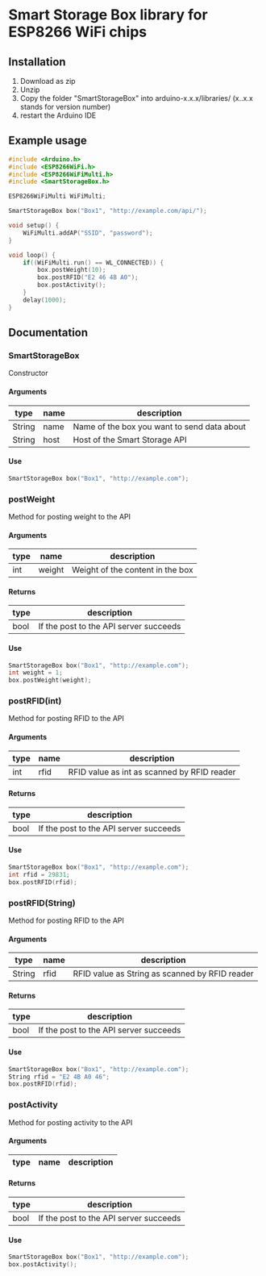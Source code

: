 # Smart Storage Box library for ESP8266 WiFi chips

## Installation
1. Download as zip
2. Unzip
3. Copy the folder "SmartStorageBox" into arduino-x.x.x/libraries/ (x..x.x stands for version number)
4. restart the Arduino IDE

## Example usage
```cpp
#include <Arduino.h>
#include <ESP8266WiFi.h>
#include <ESP8266WiFiMulti.h>
#include <SmartStorageBox.h>

ESP8266WiFiMulti WiFiMulti;

SmartStorageBox box("Box1", "http://example.com/api/");

void setup() {
    WiFiMulti.addAP("SSID", "password");
}

void loop() {
    if((WiFiMulti.run() == WL_CONNECTED)) {
        box.postWeight(10);
        box.postRFID("E2 46 4B A0");
        box.postActivity();
    }
    delay(1000);
}
```

## Documentation

### SmartStorageBox
Constructor

#### Arguments

|type | name | description|
| --- | --- | --- | 
|String|name|Name of the box you want to send data about|
|String|host|Host of the Smart Storage API|

#### Use
```cpp
SmartStorageBox box("Box1", "http://example.com");
```


### postWeight
Method for posting weight to the API

#### Arguments
|type | name | description|
| --- | --- | --- | 
|int|weight|Weight of the content in the box|

#### Returns
|type | description| 
|  --- | --- |
|bool | If the post to the API server succeeds |

#### Use
```cpp
SmartStorageBox box("Box1", "http://example.com");
int weight = 1;
box.postWeight(weight);
```


### postRFID(int)
Method for posting RFID to the API

#### Arguments
| type  | name  | description   |
| ---   | ---   | ---           |
| int   | rfid  | RFID value as int as scanned by RFID reader |

#### Returns
|type | description |
|---|---|
| bool | If the post to the API server succeeds |

#### Use
```cpp
SmartStorageBox box("Box1", "http://example.com");
int rfid = 29831;
box.postRFID(rfid);
```

### postRFID(String)
Method for posting RFID to the API

#### Arguments
| type  | name  | description   |
| ---   | ---   | ---           |
| String   | rfid  | RFID value as String as scanned by RFID reader |

#### Returns
|type | description |
|---|---|
| bool | If the post to the API server succeeds |

#### Use
```cpp
SmartStorageBox box("Box1", "http://example.com");
String rfid = "E2 4B A0 46";
box.postRFID(rfid);
```


### postActivity
Method for posting activity to the API

#### Arguments
| type  | name  | description   |
|---    | ---   | ---           | 

#### Returns
| type | description |
| --- | --- |
| bool | If the post to the API server succeeds |

#### Use
```cpp
SmartStorageBox box("Box1", "http://example.com");
box.postActivity();
```
